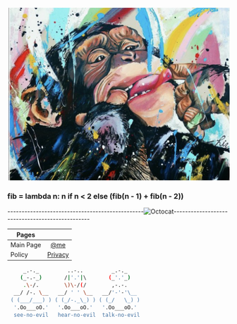 

![Monkey Not Found](media/markdown-guidance/monkeybanner.png)

###        fib = lambda n: n if n < 2 else (fib(n - 1) + fib(n - 2))
------------------------------------------------![Octocat](https://github.githubassets.com/images/icons/emoji/octocat.png)------------------------------------------------

| Pages         |                                        | 
| ------------- |:--------------------------------------:|
| Main Page     | [@me](about_me.html)                   | 
| Policy        | [Privacy](privacy_policy.html)         |

```bash
     _.-._         ..-..         _.-._
    (_-.-_)       /|'.'|\       (_'.'_)
     .\-/.        \)\-/(/        ,-.-.
  __/ /-. \__   __/ ' ' \__   __/'-'-'\__
 ( (___/___) ) ( (_/-._\_) ) ( (_/   \_) )
  '.Oo___oO.'   '.Oo___oO.'   '.Oo___oO.'
  see-no-evil   hear-no-evil  talk-no-evil

```







